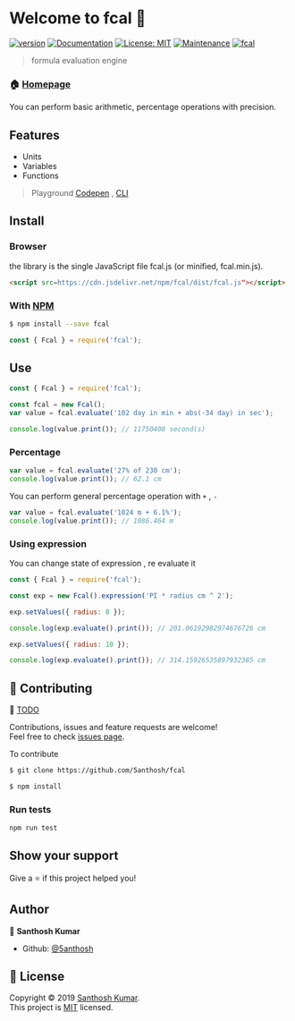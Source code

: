# Welcome to fcal 👋

[![version](https://img.shields.io/badge/version-0.1.3-blue.svg?cacheSeconds=2592000)](https://github.com/5anthosh/fcal#readme)
[![Documentation](https://img.shields.io/badge/documentation-yes-brightgreen.svg)](https://github.com/5anthosh/fcal/wiki)
[![License: MIT](https://img.shields.io/badge/License-MIT-yellow.svg)](https://github.com/5anthosh/fcal/blob/master/LICENSE)
[![Maintenance](https://img.shields.io/badge/Maintained%3F-yes-green.svg)](https://github.com/5anthosh/fcal/graphs/commit-activity)
[![fcal](https://data.jsdelivr.com/v1/package/npm/fcal/badge)](https://www.jsdelivr.com/package/npm/fcal)

> formula evaluation engine

### 🏠 [Homepage](https://github.com/5anthosh/fcal/wiki)

You can perform basic arithmetic, percentage operations with precision.

## Features

- Units
- Variables
- Functions

> Playground [Codepen](https://codepen.io/5anthosh/pen/XWWdyMg) , [CLI](https://github.com/5anthosh/fcal-cli) 

## Install

### Browser

the library is the single JavaScript file fcal.js (or minified, fcal.min.js).

```html
<script src=https://cdn.jsdelivr.net/npm/fcal/dist/fcal.js"></script>
```

### With [NPM](https://www.npmjs.com/)

```sh
$ npm install --save fcal
```

```js
const { Fcal } = require('fcal');
```

## Use

```js
const { Fcal } = require('fcal');

const fcal = new Fcal();
var value = fcal.evaluate('102 day in min + abs(-34 day) in sec');

console.log(value.print()); // 11750400 second(s)
```

### Percentage

```js
var value = fcal.evaluate('27% of 230 cm');
console.log(value.print()); // 62.1 cm
```

You can perform general percentage operation with `+` , `-`

```js
var value = fcal.evaluate('1024 m + 6.1%');
console.log(value.print()); // 1086.464 m
```

### Using expression

You can change state of expression , re evaluate it

```js
const { Fcal } = require('fcal');

const exp = new Fcal().expression('PI * radius cm ^ 2');

exp.setValues({ radius: 8 });

console.log(exp.evaluate().print()); // 201.06192982974676726 cm

exp.setValues({ radius: 10 });

console.log(exp.evaluate().print()); // 314.15926535897932385 cm
```

## 🤝 Contributing

📝 [TODO](https://github.com/5anthosh/fcal/blob/master/TODO.md)

Contributions, issues and feature requests are welcome!<br />Feel free to check [issues page](https://github.com/5anthosh/fcal/issues).

To contribute

```sh
$ git clone https://github.com/5anthosh/fcal
```

```sh
$ npm install
```

### Run tests

```sh
npm run test
```

## Show your support

Give a ⭐️ if this project helped you!

## Author

👤 **Santhosh Kumar**

- Github: [@5anthosh](https://github.com/5anthosh)

## 📝 License

Copyright © 2019 [Santhosh Kumar](https://github.com/5anthosh).<br />
This project is [MIT](https://github.com/5anthosh/fcal/blob/master/LICENSE) licensed.

